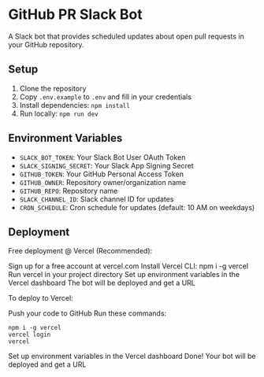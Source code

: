 # GitHub PR Slack Bot

A Slack bot that provides scheduled updates about open pull requests in your GitHub repository.

## Setup

1. Clone the repository
2. Copy `.env.example` to `.env` and fill in your credentials
3. Install dependencies: `npm install`
4. Run locally: `npm run dev`

## Environment Variables

- `SLACK_BOT_TOKEN`: Your Slack Bot User OAuth Token
- `SLACK_SIGNING_SECRET`: Your Slack App Signing Secret
- `GITHUB_TOKEN`: Your GitHub Personal Access Token
- `GITHUB_OWNER`: Repository owner/organization name
- `GITHUB_REPO`: Repository name
- `SLACK_CHANNEL_ID`: Slack channel ID for updates
- `CRON_SCHEDULE`: Cron schedule for updates (default: 10 AM on weekdays)

## Deployment

Free deployment @ Vercel (Recommended):

Sign up for a free account at vercel.com
Install Vercel CLI: npm i -g vercel
Run vercel in your project directory
Set up environment variables in the Vercel dashboard
The bot will be deployed and get a URL

To deploy to Vercel:

Push your code to GitHub
Run these commands:

```
npm i -g vercel
vercel login
vercel
```

Set up environment variables in the Vercel dashboard
Done! Your bot will be deployed and get a URL